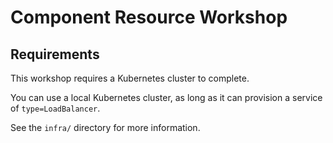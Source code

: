 # Component Resource Workshop

## Requirements

This workshop requires a Kubernetes cluster to complete.

You can use a local Kubernetes cluster, as long as it can provision a service of `type=LoadBalancer`.

See the `infra/` directory for more information.




